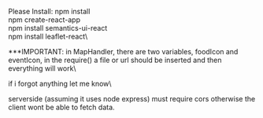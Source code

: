 Please Install:
npm install\
npm create-react-app\
npm install semantics-ui-react\
npm install leaflet-react\

***IMPORTANT: in MapHandler, there are two variables, foodIcon and eventIcon, in the require() a file or url should be inserted and then everything will work\

if i forgot anything let me know\

serverside (assuming it uses node express) must require cors otherwise the client wont be able to fetch data.